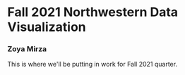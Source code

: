 # Fall 2021 Northwestern Data Visualization 

### Zoya Mirza

This is where we'll be putting in work for Fall 2021 quarter.
